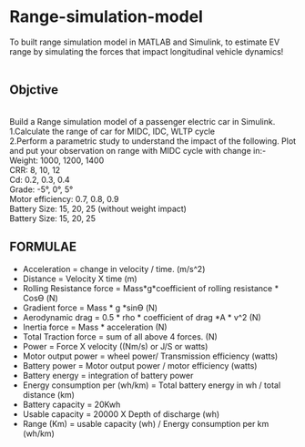 # Range-simulation-model
</s>To built range simulation model in MATLAB and Simulink, to estimate EV range by simulating the forces that impact longitudinal vehicle dynamics!</s>
<br>
<br>
<h2>Objctive</h2> <br> 
</s>Build a Range simulation model of a passenger electric car in Simulink.<br>
1.Calculate the range of car for MIDC, IDC, WLTP cycle
<br>2.Perform a parametric study to understand the impact of the following. Plot and put your observation on range with MIDC cycle with change in:-
<br>Weight: 1000, 1200, 1400
<br>CRR: 8,  10, 12
<br>Cd: 0.2, 0.3, 0.4
<br>Grade: -5°, 0°, 5°
<br>Motor efficiency: 0.7, 0.8, 0.9
<br>Battery Size: 15, 20, 25 (without weight impact)
<br>Battery Size: 15, 20, 25
</s>
<h2>FORMULAE</h2>
 <ul>
    <li>Acceleration = change in velocity / time. (m/s^2)</li>
    <li>Distance = Velocity X time (m)</li>
    <li>Rolling Resistance force = Mass*g*coefficient of rolling resistance * Cosϴ (N)</li>
    <li>Gradient force = Mass * g *sinϴ (N)</li>
    <li>Aerodynamic drag = 0.5 * rho * coefficient of drag *A * v^2 (N)</li>
    <li>Inertia force = Mass * acceleration (N)</li>
    <li>Total Traction force = sum of all above 4 forces. (N)</li>
    <li>Power = Force X velocity ((Nm/s) or J/S or watts)</li>
    <li>Motor output power = wheel power/ Transmission efficiency (watts)</li>
    <li>Battery power = Motor output power / motor efficiency (watts)</li>
    <li>Battery energy = integration of battery power</li>
    <li>Energy consumption per (wh/km) = Total battery energy in wh / total distance (km)</li>
    <li>Battery capacity = 20Kwh</li>
    <li>Usable capacity = 20000 X Depth of discharge (wh)</li>
    <li>Range (Km) = usable capacity (wh) / Energy consumption per km (wh/km)</li>
  </ul>
  
